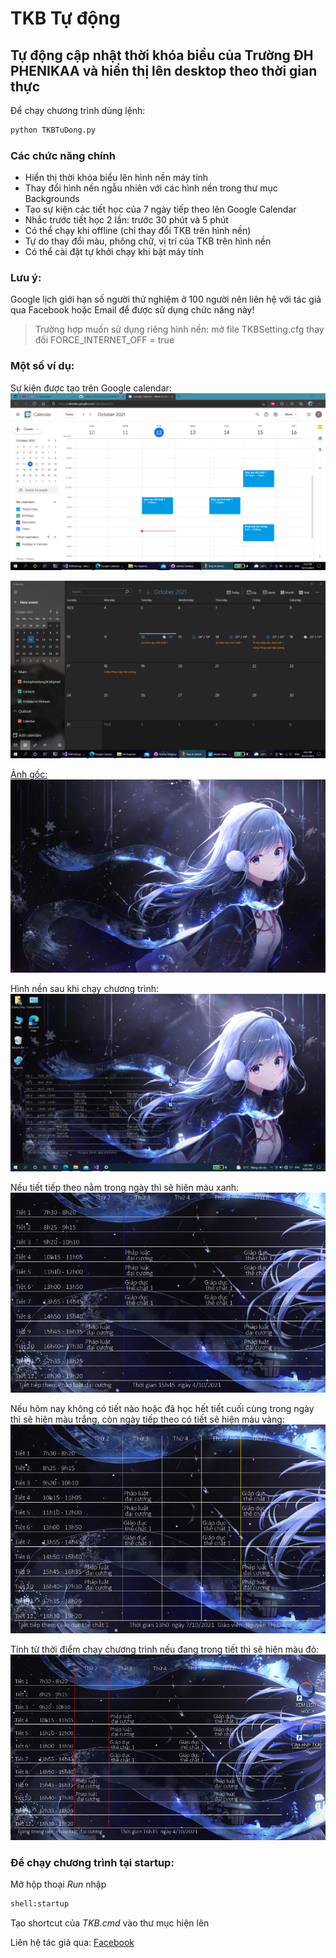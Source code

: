 # TKB Tự động
## Tự động cập nhật thời khóa biểu của Trường ĐH PHENIKAA và hiển thị lên desktop theo thời gian thực

Để chạy chương trình dùng lệnh:

```sh
python TKBTuDong.py
```
### Các chức năng chính
- Hiển thị thời khóa biểu lên hình nền máy tính
- Thay đổi hình nền ngẫu nhiên với các hình nền trong thư mục Backgrounds
- Tạo sự kiện các tiết học của 7 ngày tiếp theo lên Google Calendar
- Nhắc trước tiết học 2 lần: trước 30 phút và 5 phút
- Có thể chạy khi offline (chỉ thay đổi TKB trên hình nền) 
- Tự do thay đổi màu, phông chữ, vị trí của TKB trên hình nền
- Có thể cài đặt tự khởi chạy khi bật máy tính
### Lưu ý:
Google lịch giới hạn số người thử nghiệm ở 100 người nên liên hệ với tác giả qua Facebook hoặc Email để được sử dụng chức năng này!
> Trường hợp muốn sử dụng riêng hình nền: mở file TKBSetting.cfg thay đổi 
> FORCE_INTERNET_OFF = true

### Một số ví dụ:
Sự kiện được tạo trên Google calendar:
![Google calendar](https://github.com/DuongTung2003/TKBTuDong/blob/master/ExampleIMG/GoogleCalendarExample.png?raw=true)

![Windows Calendar](https://github.com/DuongTung2003/TKBTuDong/blob/master/ExampleIMG/CalendarExample.png?raw=true)

[Ảnh gốc: ](https://www.pixiv.net/en/artworks/87054415)
![Ảnh gốc](https://github.com/DuongTung2003/TKBTuDong/blob/master/sample.jpg?raw=true)

Hình nền sau khi chạy chương trình:
![Ảnh TKB](https://github.com/DuongTung2003/TKBTuDong/blob/master/ExampleIMG/Screenshot.png?raw=true)


Nếu tiết tiếp theo nằm trong ngày thì sẽ hiện màu xanh:
![Trong ngày](https://github.com/DuongTung2003/TKBTuDong/blob/master/ExampleIMG/CoTietHomnay.png?raw=true)

Nếu hôm nay không có tiết nào hoặc đã học hết tiết cuối cùng trong ngày thì sẽ hiện màu trắng,
còn ngày tiếp theo có tiết sẽ hiện màu vàng:
![Hết tiết](https://github.com/DuongTung2003/TKBTuDong/blob/master/ExampleIMG/tietHomTiepTheo.png?raw=true)

Tính từ thời điểm chạy chương trình nếu đang trong tiết thì sẽ hiện màu đỏ:
![Trong tiết](https://github.com/DuongTung2003/TKBTuDong/blob/master/ExampleIMG/Dangtrongtiet.png?raw=true)


### Để chạy chương trình tại startup:

Mở hộp thoại _Run_ nhập 
```sh
shell:startup
```
Tạo shortcut của _TKB.cmd_ vào thư mục hiện lên
 

Liên hệ tác giả qua: [Facebook]

[Facebook]: <https://www.facebook.com/duongdoan.tung.56>
